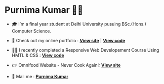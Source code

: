 # Purnima Kumar 👩‍💻

- 🎓 I’m a final year student at Delhi University pusuing BSc.(Hons.) Computer Science.

- 🚀 Check out my online portfolio : [**View site**](https://purnimakumarr.github.io) | [**View code**](https://github.com/purnimakumarr/purnimakumarr.github.io)

- 👩‍💻 I recently completed a Responsive Web Developement Course Using HMTL & CSS : [**View code**](https://github.com/purnimakumarr/html-css-course)

- 👉 Omnifood Website - Never Cook Again!: [**View site**](https://omnifood-purnima.netlify.app)

- 💌 Mail me : [**Purnima Kumar**](mailto:purnimakumar2021@gmail.com)
